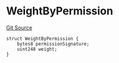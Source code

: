 # WeightByPermission
[Git Source](https://github.com/llama-community/vertex-v1/blob/b01379c65f03514c141f06120861dc0d491ffeed/src/utils/Structs.sol)


```solidity
struct WeightByPermission {
    bytes8 permissionSignature;
    uint248 weight;
}
```

